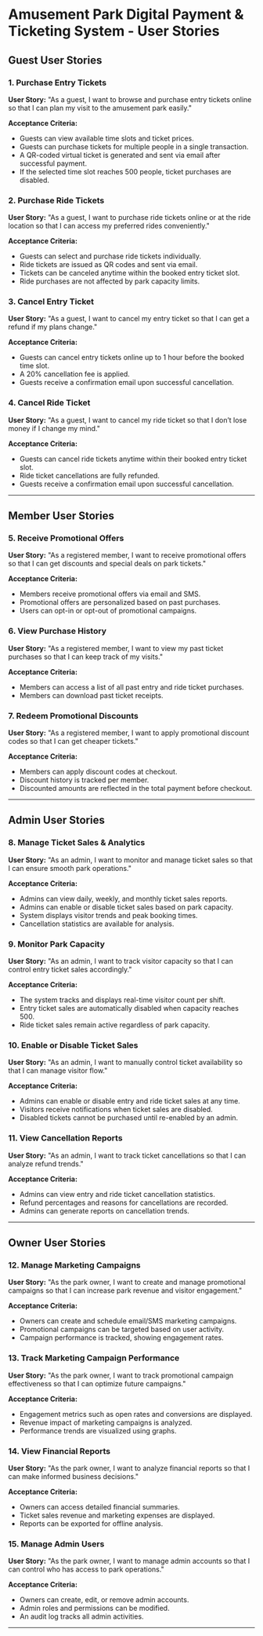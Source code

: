 # Amusement Park Digital Payment & Ticketing System - User Stories

## Guest User Stories

### 1. Purchase Entry Tickets
**User Story:**
"As a guest, I want to browse and purchase entry tickets online so that I can plan my visit to the amusement park easily."

**Acceptance Criteria:**
- Guests can view available time slots and ticket prices.
- Guests can purchase tickets for multiple people in a single transaction.
- A QR-coded virtual ticket is generated and sent via email after successful payment.
- If the selected time slot reaches 500 people, ticket purchases are disabled.

### 2. Purchase Ride Tickets
**User Story:**
"As a guest, I want to purchase ride tickets online or at the ride location so that I can access my preferred rides conveniently."

**Acceptance Criteria:**
- Guests can select and purchase ride tickets individually.
- Ride tickets are issued as QR codes and sent via email.
- Tickets can be canceled anytime within the booked entry ticket slot.
- Ride purchases are not affected by park capacity limits.

### 3. Cancel Entry Ticket
**User Story:**
"As a guest, I want to cancel my entry ticket so that I can get a refund if my plans change."

**Acceptance Criteria:**
- Guests can cancel entry tickets online up to 1 hour before the booked time slot.
- A 20% cancellation fee is applied.
- Guests receive a confirmation email upon successful cancellation.

### 4. Cancel Ride Ticket
**User Story:**
"As a guest, I want to cancel my ride ticket so that I don’t lose money if I change my mind."

**Acceptance Criteria:**
- Guests can cancel ride tickets anytime within their booked entry ticket slot.
- Ride ticket cancellations are fully refunded.
- Guests receive a confirmation email upon successful cancellation.

---
## Member User Stories

### 5. Receive Promotional Offers
**User Story:**
"As a registered member, I want to receive promotional offers so that I can get discounts and special deals on park tickets."

**Acceptance Criteria:**
- Members receive promotional offers via email and SMS.
- Promotional offers are personalized based on past purchases.
- Users can opt-in or opt-out of promotional campaigns.

### 6. View Purchase History
**User Story:**
"As a registered member, I want to view my past ticket purchases so that I can keep track of my visits."

**Acceptance Criteria:**
- Members can access a list of all past entry and ride ticket purchases.
- Members can download past ticket receipts.

### 7. Redeem Promotional Discounts
**User Story:**
"As a registered member, I want to apply promotional discount codes so that I can get cheaper tickets."

**Acceptance Criteria:**
- Members can apply discount codes at checkout.
- Discount history is tracked per member.
- Discounted amounts are reflected in the total payment before checkout.

---
## Admin User Stories

### 8. Manage Ticket Sales & Analytics
**User Story:**
"As an admin, I want to monitor and manage ticket sales so that I can ensure smooth park operations."

**Acceptance Criteria:**
- Admins can view daily, weekly, and monthly ticket sales reports.
- Admins can enable or disable ticket sales based on park capacity.
- System displays visitor trends and peak booking times.
- Cancellation statistics are available for analysis.

### 9. Monitor Park Capacity
**User Story:**
"As an admin, I want to track visitor capacity so that I can control entry ticket sales accordingly."

**Acceptance Criteria:**
- The system tracks and displays real-time visitor count per shift.
- Entry ticket sales are automatically disabled when capacity reaches 500.
- Ride ticket sales remain active regardless of park capacity.

### 10. Enable or Disable Ticket Sales
**User Story:**
"As an admin, I want to manually control ticket availability so that I can manage visitor flow."

**Acceptance Criteria:**
- Admins can enable or disable entry and ride ticket sales at any time.
- Visitors receive notifications when ticket sales are disabled.
- Disabled tickets cannot be purchased until re-enabled by an admin.

### 11. View Cancellation Reports
**User Story:**
"As an admin, I want to track ticket cancellations so that I can analyze refund trends."

**Acceptance Criteria:**
- Admins can view entry and ride ticket cancellation statistics.
- Refund percentages and reasons for cancellations are recorded.
- Admins can generate reports on cancellation trends.

---
## Owner User Stories

### 12. Manage Marketing Campaigns
**User Story:**
"As the park owner, I want to create and manage promotional campaigns so that I can increase park revenue and visitor engagement."

**Acceptance Criteria:**
- Owners can create and schedule email/SMS marketing campaigns.
- Promotional campaigns can be targeted based on user activity.
- Campaign performance is tracked, showing engagement rates.

### 13. Track Marketing Campaign Performance
**User Story:**
"As the park owner, I want to track promotional campaign effectiveness so that I can optimize future campaigns."

**Acceptance Criteria:**
- Engagement metrics such as open rates and conversions are displayed.
- Revenue impact of marketing campaigns is analyzed.
- Performance trends are visualized using graphs.

### 14. View Financial Reports
**User Story:**
"As the park owner, I want to analyze financial reports so that I can make informed business decisions."

**Acceptance Criteria:**
- Owners can access detailed financial summaries.
- Ticket sales revenue and marketing expenses are displayed.
- Reports can be exported for offline analysis.

### 15. Manage Admin Users
**User Story:**
"As the park owner, I want to manage admin accounts so that I can control who has access to park operations."

**Acceptance Criteria:**
- Owners can create, edit, or remove admin accounts.
- Admin roles and permissions can be modified.
- An audit log tracks all admin activities.

---
